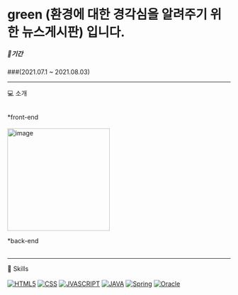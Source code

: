 # green (환경에 대한 경각심을 알려주기 위한 뉴스게시판) 입니다.

##### 🥇기간
###(2021.07.1 ~ 2021.08.03)

---
💻 소개<br><br>

*front-end <br><br>
<img width="231" alt="image" src="https://user-images.githubusercontent.com/62333447/144560310-2ac3bf11-14e6-4649-ac59-024d449c7b0f.png">

*back-end<br><br>



---

🎈 Skills<br><Br>
[![HTML5](https://img.shields.io/badge/HTML-E34F26?style=flat-square&logo=HTMLl&logoColor=black)](github.com/lee910814/green)
[![CSS](https://img.shields.io/badge/Css-1572B6?style=flat-square&logo=Cssl&logoColor=black)](github.com/lee910814/TODO-List)
[![JVASCRIPT](https://img.shields.io/badge/Javascript-F7DF1E?style=flat-square&logo=Javascriptl&logoColor=black)](github.com/lee910814/green)
[![JAVA](https://img.shields.io/badge/JAVA-007396?style=flat-square&logo=JAVAl&logoColor=black)](github.com/lee910814/green)
 [![Spring](https://img.shields.io/badge/Oracle-F80000?style=flat-square&logo=Oraclel&logoColor=black)](github.com/lee910814/green)
[![Oracle](https://img.shields.io/badge/Spring-6DB33F?style=flat-square&logo=Spring&logoColor=black)](github.com/lee910814/green)
